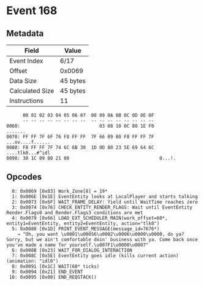 # Event 168

## Metadata

| Field           | Value    |
|-----------------|----------|
| Event Index     | 6/17     |
| Offset          | 0x0069   |
| Data Size       | 45 bytes |
| Calculated Size | 45 bytes |
| Instructions    | 11       |

```
      00 01 02 03 04 05 06 07  08 09 0A 0B 0C 0D 0E 0F
      -- -- -- -- -- -- -- --  -- -- -- -- -- -- -- --
0060:                             03 08 10 0C 80 1E F0           .......
0070: FF FF 7F 6F 76 F8 FF FF  7F 66 09 80 F8 FF FF 7F  ...ov....f......
0080: F8 FF FF 7F 74 6C 6B 30  1D 0D 80 23 5E 69 64 6C  ....tlk0...#^idl
0090: 30 1C 09 80 21 00                                 0...!.          
```

## Opcodes

```
  0: 0x0069 [0x03] Work_Zone[8] = 19*
  1: 0x006E [0x1E] EventEntity looks at LocalPlayer and starts talking
  2: 0x0073 [0x6F] WAIT_FRAME_DELAY: Yield until WaitTime reaches zero
  3: 0x0074 [0x76] CHECK_ENTITY_RENDER_FLAGS: Wait until EventEntity Render.Flags0 and Render.Flags3 conditions are met
  4: 0x0079 [0x66] LOAD_EXT_SCHEDULER_MAIN(work_offset=60*, entity1=EventEntity, entity2=EventEntity, action="tlk0")
  5: 0x0088 [0x1D] PRINT_EVENT_MESSAGE(message_id=7676*)
    → "Oh, you want \u0001\u00056\u0002\u0006\u0000\u0000, do ya? Sorry, but we ain't comfortable doin' business with ya. Come back once you've made a name for yourself.\u007F1\u0000\u0007"
  6: 0x008B [0x23] WAIT_FOR_DIALOG_INTERACTION
  7: 0x008C [0x5E] EventEntity goes idle (kills current action) (animation: "idl0")
  8: 0x0091 [0x1C] WAIT(60* ticks)
  9: 0x0094 [0x21] END_EVENT
 10: 0x0095 [0x00] END_REQSTACK()
```
